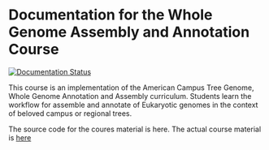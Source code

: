 # Documentation for the Whole Genome Assembly and Annotation Course

[![Documentation Status](https://readthedocs.org/projects/actg-wgaa/badge/?version=latest)](https://actg-wgaa.readthedocs.io/en/latest/?badge=latest)


This course is an implementation of the American Campus Tree Genome, Whole Genome Annotation and Assembly curriculum.  Students learn the workflow for assemble and annotate of Eukaryotic genomes in the context of beloved campus or regional trees.

The source code for the coures material is here.  The actual course material is [here](https://actg-wgaa.readthedocs.io/)
